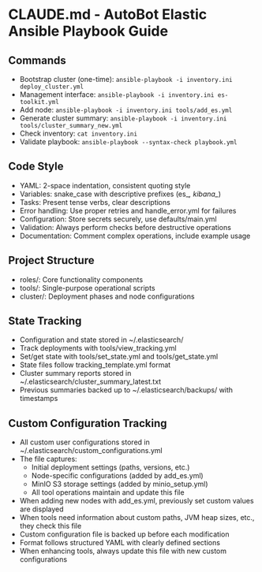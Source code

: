 # CLAUDE.md - AutoBot Elastic Ansible Playbook Guide

## Commands
- Bootstrap cluster (one-time): `ansible-playbook -i inventory.ini deploy_cluster.yml`
- Management interface: `ansible-playbook -i inventory.ini es-toolkit.yml`
- Add node: `ansible-playbook -i inventory.ini tools/add_es.yml`
- Generate cluster summary: `ansible-playbook -i inventory.ini tools/cluster_summary_new.yml`
- Check inventory: `cat inventory.ini`
- Validate playbook: `ansible-playbook --syntax-check playbook.yml`

## Code Style
- YAML: 2-space indentation, consistent quoting style
- Variables: snake_case with descriptive prefixes (es_*, kibana_*)
- Tasks: Present tense verbs, clear descriptions
- Error handling: Use proper retries and handle_error.yml for failures
- Configuration: Store secrets securely, use defaults/main.yml
- Validation: Always perform checks before destructive operations
- Documentation: Comment complex operations, include example usage

## Project Structure
- roles/: Core functionality components
- tools/: Single-purpose operational scripts
- cluster/: Deployment phases and node configurations

## State Tracking
- Configuration and state stored in ~/.elasticsearch/
- Track deployments with tools/view_tracking.yml
- Set/get state with tools/set_state.yml and tools/get_state.yml
- State files follow tracking_template.yml format
- Cluster summary reports stored in ~/.elasticsearch/cluster_summary_latest.txt
- Previous summaries backed up to ~/.elasticsearch/backups/ with timestamps

## Custom Configuration Tracking
- All custom user configurations stored in ~/.elasticsearch/custom_configurations.yml
- The file captures:
  - Initial deployment settings (paths, versions, etc.)
  - Node-specific configurations (added by add_es.yml)
  - MinIO S3 storage settings (added by minio_setup.yml)
  - All tool operations maintain and update this file
- When adding new nodes with add_es.yml, previously set custom values are displayed
- When tools need information about custom paths, JVM heap sizes, etc., they check this file
- Custom configuration file is backed up before each modification
- Format follows structured YAML with clearly defined sections
- When enhancing tools, always update this file with new custom configurations